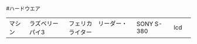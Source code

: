 #ハードウエア

<table>
<td>マシン</td><td>ラズベリーパイ3</td>
<td>フェリカ　リーダー・ライター</td><td>SONY S-380</td>
<td>lcd</td><td></td>
</table>


